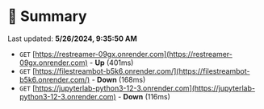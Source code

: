 # 📖 Summary
Last updated: **5/26/2024, 9:35:50 AM**

- `GET` [https://restreamer-09gx.onrender.com](https://restreamer-09gx.onrender.com) - **Up** (401ms)
- `GET` [https://filestreambot-b5k6.onrender.com/](https://filestreambot-b5k6.onrender.com/) - **Down** (168ms)
- `GET` [https://jupyterlab-python3-12-3.onrender.com](https://jupyterlab-python3-12-3.onrender.com) - **Down** (116ms)

